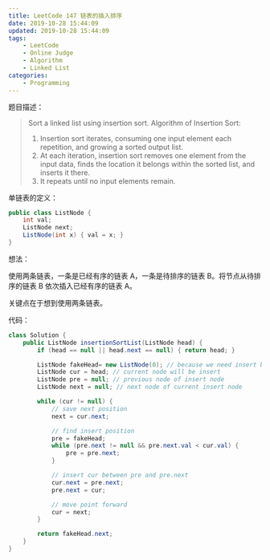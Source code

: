 ```yaml
---
title: LeetCode 147 链表的插入排序
date: 2019-10-28 15:44:09
updated: 2019-10-28 15:44:09
tags:
    - LeetCode
    - Online Judge
    - Algorithm
    - Linked List
categories:
    - Programming
---
```


题目描述：

> Sort a linked list using insertion sort.
> Algorithm of Insertion Sort:
> 1. Insertion sort iterates, consuming one input element each repetition, and growing a sorted output list.
> 2. At each iteration, insertion sort removes one element from the input data, finds the location it belongs within the sorted list, and inserts it there.
> 3. It repeats until no input elements remain.

<!-- more -->

单链表的定义：

```java
public class ListNode {
    int val;
    ListNode next;
    ListNode(int x) { val = x; }
}
```

想法：

使用两条链表，一条是已经有序的链表 A，一条是待排序的链表 B。将节点从待排序的链表 B 依次插入已经有序的链表 A。

关键点在于想到使用两条链表。

代码：

```java
class Solution {
    public ListNode insertionSortList(ListNode head) {
        if (head == null || head.next == null) { return head; }

        ListNode fakeHead= new ListNode(0); // because we need insert before head
        ListNode cur = head; // current node will be insert
        ListNode pre = null; // previous node of insert node
        ListNode next = null; // next node of current insert node

        while (cur != null) {
            // save next position
            next = cur.next;

            // find insert position
            pre = fakeHead;
            while (pre.next != null && pre.next.val < cur.val) {
                pre = pre.next;
            }

            // insert cur between pre and pre.next
            cur.next = pre.next;
            pre.next = cur;

            // move point forward
            cur = next;
        }

        return fakeHead.next;
    }
}
```